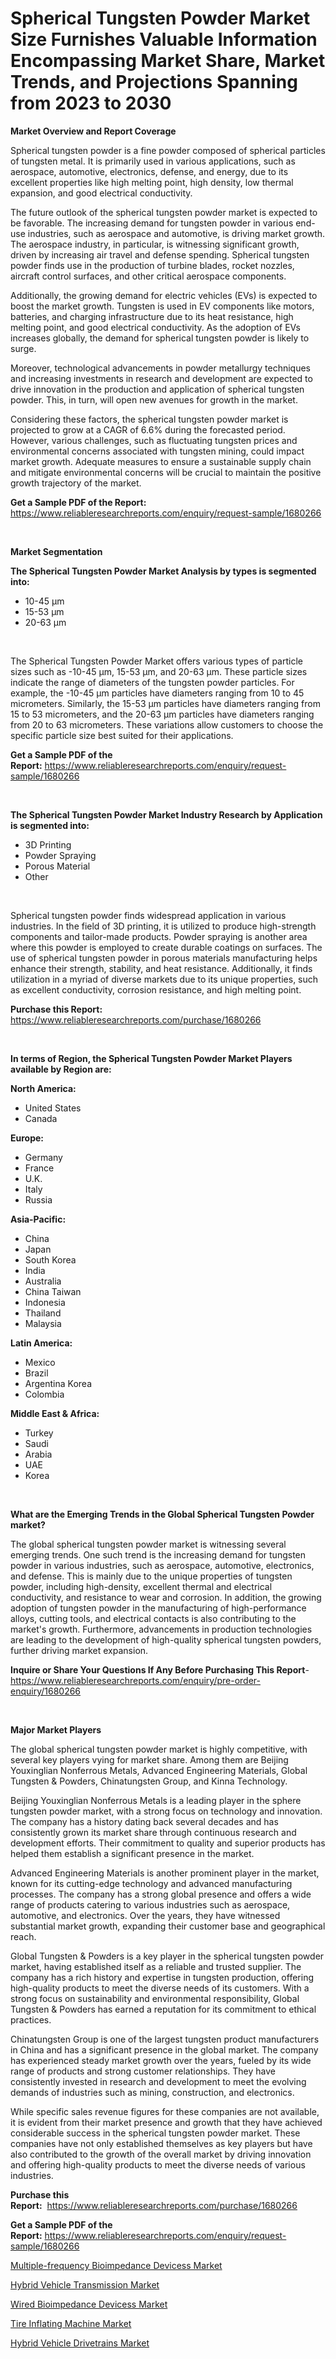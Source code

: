 <p><h1>Spherical Tungsten Powder Market Size Furnishes Valuable Information Encompassing Market Share, Market Trends, and Projections Spanning from 2023 to 2030</h1></p><p><strong>Market Overview and Report Coverage</strong></p>
<p><p>Spherical tungsten powder is a fine powder composed of spherical particles of tungsten metal. It is primarily used in various applications, such as aerospace, automotive, electronics, defense, and energy, due to its excellent properties like high melting point, high density, low thermal expansion, and good electrical conductivity.</p><p>The future outlook of the spherical tungsten powder market is expected to be favorable. The increasing demand for tungsten powder in various end-use industries, such as aerospace and automotive, is driving market growth. The aerospace industry, in particular, is witnessing significant growth, driven by increasing air travel and defense spending. Spherical tungsten powder finds use in the production of turbine blades, rocket nozzles, aircraft control surfaces, and other critical aerospace components.</p><p>Additionally, the growing demand for electric vehicles (EVs) is expected to boost the market growth. Tungsten is used in EV components like motors, batteries, and charging infrastructure due to its heat resistance, high melting point, and good electrical conductivity. As the adoption of EVs increases globally, the demand for spherical tungsten powder is likely to surge.</p><p>Moreover, technological advancements in powder metallurgy techniques and increasing investments in research and development are expected to drive innovation in the production and application of spherical tungsten powder. This, in turn, will open new avenues for growth in the market.</p><p>Considering these factors, the spherical tungsten powder market is projected to grow at a CAGR of 6.6% during the forecasted period. However, various challenges, such as fluctuating tungsten prices and environmental concerns associated with tungsten mining, could impact market growth. Adequate measures to ensure a sustainable supply chain and mitigate environmental concerns will be crucial to maintain the positive growth trajectory of the market.</p></p>
<p><strong>Get a Sample PDF of the Report:</strong> <a href="https://www.reliableresearchreports.com/enquiry/request-sample/1680266">https://www.reliableresearchreports.com/enquiry/request-sample/1680266</a></p>
<p>&nbsp;</p>
<p><strong>Market Segmentation</strong></p>
<p><strong>The Spherical Tungsten Powder Market Analysis by types is segmented into:</strong></p>
<p><ul><li>10-45 μm</li><li>15-53 μm</li><li>20-63 μm</li></ul></p>
<p>&nbsp;</p>
<p><p>The Spherical Tungsten Powder Market offers various types of particle sizes such as -10-45 μm, 15-53 μm, and 20-63 μm. These particle sizes indicate the range of diameters of the tungsten powder particles. For example, the -10-45 μm particles have diameters ranging from 10 to 45 micrometers. Similarly, the 15-53 μm particles have diameters ranging from 15 to 53 micrometers, and the 20-63 μm particles have diameters ranging from 20 to 63 micrometers. These variations allow customers to choose the specific particle size best suited for their applications.</p></p>
<p><strong>Get a Sample PDF of the Report:</strong>&nbsp;<a href="https://www.reliableresearchreports.com/enquiry/request-sample/1680266">https://www.reliableresearchreports.com/enquiry/request-sample/1680266</a></p>
<p>&nbsp;</p>
<p><strong>The Spherical Tungsten Powder Market Industry Research by Application is segmented into:</strong></p>
<p><ul><li>3D Printing</li><li>Powder Spraying</li><li>Porous Material</li><li>Other</li></ul></p>
<p>&nbsp;</p>
<p><p>Spherical tungsten powder finds widespread application in various industries. In the field of 3D printing, it is utilized to produce high-strength components and tailor-made products. Powder spraying is another area where this powder is employed to create durable coatings on surfaces. The use of spherical tungsten powder in porous materials manufacturing helps enhance their strength, stability, and heat resistance. Additionally, it finds utilization in a myriad of diverse markets due to its unique properties, such as excellent conductivity, corrosion resistance, and high melting point.</p></p>
<p><strong>Purchase this Report:</strong>&nbsp; <a href="https://www.reliableresearchreports.com/purchase/1680266">https://www.reliableresearchreports.com/purchase/1680266</a></p>
<p>&nbsp;</p>
<p><strong>In terms of Region, the Spherical Tungsten Powder Market Players available by Region are:</strong></p>
<p>
    <p> <strong> North America: </strong>
        <ul>
            <li>United States</li>
            <li>Canada</li>
        </ul>
        </p> 
    <p> <strong> Europe: </strong>
        <ul>
            <li>Germany</li>
            <li>France</li>
            <li>U.K.</li>
            <li>Italy</li>
            <li>Russia</li>
        </ul>
        </p> 
    <p> <strong> Asia-Pacific: </strong>
        <ul>
            <li>China</li>
            <li>Japan</li>
            <li>South Korea</li>
            <li>India</li>
            <li>Australia</li>
            <li>China Taiwan</li>
            <li>Indonesia</li>
            <li>Thailand</li>
            <li>Malaysia</li>
        </ul>
        </p> 
    <p> <strong> Latin America: </strong>
        <ul>
            <li>Mexico</li>
            <li>Brazil</li>
            <li>Argentina Korea</li>
            <li>Colombia</li>
        </ul>
        </p> 
    <p> <strong> Middle East & Africa: </strong>
        <ul>
            <li>Turkey</li>
            <li>Saudi</li>
            <li>Arabia</li>
            <li>UAE</li>
            <li>Korea</li>
        </ul>
    </p>
    </p>
<p>&nbsp;</p>
<p><strong>What are the Emerging Trends in the Global Spherical Tungsten Powder market?</strong></p>
<p><p>The global spherical tungsten powder market is witnessing several emerging trends. One such trend is the increasing demand for tungsten powder in various industries, such as aerospace, automotive, electronics, and defense. This is mainly due to the unique properties of tungsten powder, including high-density, excellent thermal and electrical conductivity, and resistance to wear and corrosion. In addition, the growing adoption of tungsten powder in the manufacturing of high-performance alloys, cutting tools, and electrical contacts is also contributing to the market's growth. Furthermore, advancements in production technologies are leading to the development of high-quality spherical tungsten powders, further driving market expansion.</p></p>
<p><strong>Inquire or Share Your Questions If Any Before Purchasing This Report</strong>- <a href="https://www.reliableresearchreports.com/enquiry/pre-order-enquiry/1680266">https://www.reliableresearchreports.com/enquiry/pre-order-enquiry/1680266</a></p>
<p>&nbsp;</p>
<p><strong>Major Market Players</strong></p>
<p><p>The global spherical tungsten powder market is highly competitive, with several key players vying for market share. Among them are Beijing Youxinglian Nonferrous Metals, Advanced Engineering Materials, Global Tungsten & Powders, Chinatungsten Group, and Kinna Technology.</p><p>Beijing Youxinglian Nonferrous Metals is a leading player in the sphere tungsten powder market, with a strong focus on technology and innovation. The company has a history dating back several decades and has consistently grown its market share through continuous research and development efforts. Their commitment to quality and superior products has helped them establish a significant presence in the market.</p><p>Advanced Engineering Materials is another prominent player in the market, known for its cutting-edge technology and advanced manufacturing processes. The company has a strong global presence and offers a wide range of products catering to various industries such as aerospace, automotive, and electronics. Over the years, they have witnessed substantial market growth, expanding their customer base and geographical reach.</p><p>Global Tungsten & Powders is a key player in the spherical tungsten powder market, having established itself as a reliable and trusted supplier. The company has a rich history and expertise in tungsten production, offering high-quality products to meet the diverse needs of its customers. With a strong focus on sustainability and environmental responsibility, Global Tungsten & Powders has earned a reputation for its commitment to ethical practices.</p><p>Chinatungsten Group is one of the largest tungsten product manufacturers in China and has a significant presence in the global market. The company has experienced steady market growth over the years, fueled by its wide range of products and strong customer relationships. They have consistently invested in research and development to meet the evolving demands of industries such as mining, construction, and electronics.</p><p>While specific sales revenue figures for these companies are not available, it is evident from their market presence and growth that they have achieved considerable success in the spherical tungsten powder market. These companies have not only established themselves as key players but have also contributed to the growth of the overall market by driving innovation and offering high-quality products to meet the diverse needs of various industries.</p></p>
<p><strong>Purchase this Report:</strong>&nbsp;&nbsp;<a href="https://www.reliableresearchreports.com/purchase/1680266">https://www.reliableresearchreports.com/purchase/1680266</a></p>
<p></p>
<p><strong>Get a Sample PDF of the Report:</strong>&nbsp;<a href="https://www.reliableresearchreports.com/enquiry/request-sample/1680266">https://www.reliableresearchreports.com/enquiry/request-sample/1680266</a></p>
<p><p><a href="https://medium.com/@drakesporer988/multiple-frequency-bioimpedance-devicess-market-exploring-market-share-market-trends-and-future-31dab51f4eee">Multiple-frequency Bioimpedance Devicess Market</a></p><p><a href="https://www.linkedin.com/pulse/decoding-hybrid-vehicle-transmission-market-deep-dive-latest/">Hybrid Vehicle Transmission Market</a></p><p><a href="https://medium.com/@evalynkoepp98698/wired-bioimpedance-devicess-market-trends-and-market-analysis-forecasted-for-period-2023-2030-4cf575c8b99a">Wired Bioimpedance Devicess Market</a></p><p><a href="https://www.linkedin.com/pulse/tire-inflating-machine-market-challenges-opportunities/">Tire Inflating Machine Market</a></p><p><a href="https://www.linkedin.com/pulse/hybrid-vehicle-drivetrains-market-research-report-provides/">Hybrid Vehicle Drivetrains Market</a></p></p>